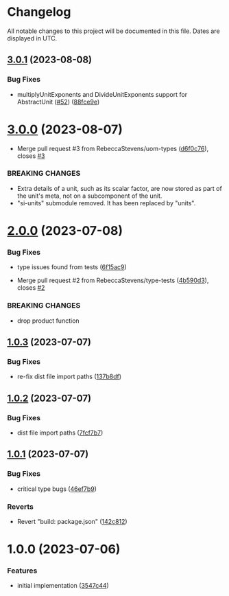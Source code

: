 # Changelog
All notable changes to this project will be documented in this file. Dates are displayed in UTC.

## [3.0.1](https://github.com/RebeccaStevens/uom-types/compare/v3.0.0...v3.0.1) (2023-08-08)


### Bug Fixes

* multiplyUnitExponents and DivideUnitExponents support for AbstractUnit ([#52](https://github.com/RebeccaStevens/uom-types/issues/52)) ([88fce9e](https://github.com/RebeccaStevens/uom-types/commit/88fce9e9563f2f25bb9f53f58fde12d8aec3eaad))

# [3.0.0](https://github.com/RebeccaStevens/uom-types/compare/v2.0.0...v3.0.0) (2023-08-07)


* Merge pull request #3 from RebeccaStevens/uom-types ([d6f0c76](https://github.com/RebeccaStevens/uom-types/commit/d6f0c7641ec072388c336b4547862e73f8fefc42)), closes [#3](https://github.com/RebeccaStevens/uom-types/issues/3)


### BREAKING CHANGES

* Extra details of a unit, such as its scalar factor, are now stored as part of the unit's meta, not on a subcomponent of the unit.
* "si-units" submodule removed. It has been replaced by "units".

# [2.0.0](https://github.com/RebeccaStevens/uom-types/compare/v1.0.3...v2.0.0) (2023-07-08)


### Bug Fixes

* type issues found from tests ([6f15ac9](https://github.com/RebeccaStevens/uom-types/commit/6f15ac92642ef6e22a7de11667add3bf398beee1))


* Merge pull request #2 from RebeccaStevens/type-tests ([4b590d3](https://github.com/RebeccaStevens/uom-types/commit/4b590d30a7e2a3e509c5200740db54dd05720b57)), closes [#2](https://github.com/RebeccaStevens/uom-types/issues/2)


### BREAKING CHANGES

* drop product function

## [1.0.3](https://github.com/RebeccaStevens/uom-types/compare/v1.0.2...v1.0.3) (2023-07-07)


### Bug Fixes

* re-fix dist file import paths ([137b8df](https://github.com/RebeccaStevens/uom-types/commit/137b8dff09690891e041be0ff8933e94e10a9451))

## [1.0.2](https://github.com/RebeccaStevens/uom-types/compare/v1.0.1...v1.0.2) (2023-07-07)


### Bug Fixes

* dist file import paths ([7fcf7b7](https://github.com/RebeccaStevens/uom-types/commit/7fcf7b74cbe18dd8ff9c87348294cc1caecd8933))

## [1.0.1](https://github.com/RebeccaStevens/uom-types/compare/v1.0.0...v1.0.1) (2023-07-07)


### Bug Fixes

* critical type bugs ([46ef7b9](https://github.com/RebeccaStevens/uom-types/commit/46ef7b928dbf217bf660af48a560ea7d0759c882))


### Reverts

* Revert "build: package.json" ([142c812](https://github.com/RebeccaStevens/uom-types/commit/142c81245086ff76aa22b477292df70159cd0674))

# 1.0.0 (2023-07-06)


### Features

* initial implementation ([3547c44](https://github.com/RebeccaStevens/uom-types/commit/3547c4483ac747c2884b2284df4b81161ff18ac9))

